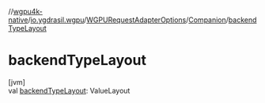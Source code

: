 //[wgpu4k-native](../../../../index.md)/[io.ygdrasil.wgpu](../../index.md)/[WGPURequestAdapterOptions](../index.md)/[Companion](index.md)/[backendTypeLayout](backend-type-layout.md)

# backendTypeLayout

[jvm]\
val [backendTypeLayout](backend-type-layout.md): ValueLayout